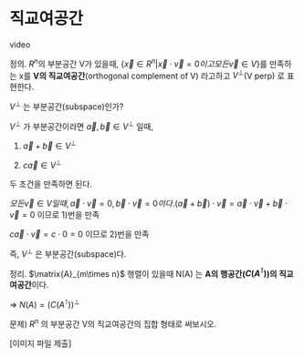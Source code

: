 # 직교여공간

video

<highlight>

정의. $R^n$의 부분공간 V가 있을때, 
$\{\vec{x} \in R^n | \vec{x}\cdot \vec{v} = 0 이고 모든 \vec{v} \in V \}$를 만족하는 x를 **V의 직교여공간**(orthogonal complement of V) 라고하고 $V^\perp$(V perp) 로 표현한다.

</highlight>

$V^\perp$ 는 부분공간(subspace)인가? 

$V^\perp$ 가 부분공간이라면 $\vec{a}, \vec{b} \in V^\perp$ 일때, 

1)  $\vec{a}+\vec{b} \in V^\perp$

2) $c\vec{a} \in V^\perp$ 

두 조건을 만족하면 된다.

$모든 \vec{v} \in V 일때, \vec{a} \cdot \vec{v} = 0, \vec{b} \cdot \vec{v} = 0 이다. (\vec{a} + \vec{b})\cdot\vec{v} = \vec{a}\cdot\vec{v}+ \vec{b}\cdot\vec{v} = 0$ 이므로 1)번을 만족

$c\vec{a}\cdot\vec{v} = c\cdot0 = 0$ 이므로 2)번을 만족

즉, $V^\perp$ 은 부분공간(subspace)다.

정리. $\matrix{A}_{m\times n}$ 행렬이 있을때 N(A) 는 **A의 행공간($C(A^\intercal)$)의 직교여공간**이다.

=> $N(A) = (C(A^\intercal))^\perp$

<recap>

문제) $R^n$ 의 부분공간 V의 직교여공간의 집합 형태로 써보시오.

[이미지 파일 제출]

</recap>